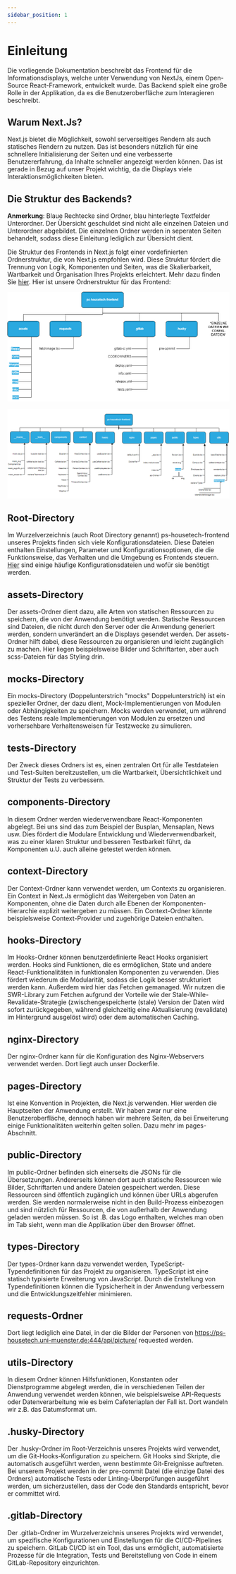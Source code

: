 ```yaml
---
sidebar_position: 1
---
```


# Einleitung

Die vorliegende Dokumentation beschreibt das Frontend für die Informationsdisplays, welche unter Verwendung von NextJs, einem Open-Source React-Framework, entwickelt wurde. Das Backend spielt eine große Rolle in der Applikation, da es die Benutzeroberfläche zum Interagieren beschreibt.

## Warum Next.Js?

Next.js bietet die Möglichkeit, sowohl serverseitiges Rendern als auch statisches Rendern zu nutzen. Das ist besonders nützlich für eine schnellere Initialisierung der Seiten und eine verbesserte Benutzererfahrung, da Inhalte schneller angezeigt werden können. Das ist gerade in Bezug auf unser Projekt wichtig, da die Displays viele Interaktionsmöglichkeiten bieten.

## Die Struktur des Backends?

**Anmerkung**: Blaue Rechtecke sind Ordner, blau hinterlegte Textfelder Unterordner. Der Übersicht geschuldet sind nicht alle einzelnen Dateien und Unterordner abgebildet. Die einzelnen Ordner werden in seperaten Seiten behandelt, sodass diese Einleitung lediglich zur Übersicht dient.

Die Struktur des Frontends in Next.js folgt einer vordefinierten Ordnerstruktur, die von Next.js empfohlen wird. Diese Struktur fördert die Trennung von Logik, Komponenten und Seiten, was die Skalierbarkeit, Wartbarkeit und Organisation Ihres Projekts erleichtert. Mehr dazu finden Sie [hier](https://nextjs.org/docs/getting-started/project-structure). Hier ist unsere Ordnerstruktur für das Frontend:

![Struktur1](./structure1.png)

![Struktur2](./structure2.png)

## Root-Directory

Im Wurzelverzeichnis (auch Root Directory genannt) ps-housetech-frontend unseres Projekts finden sich viele Konfigurationsdateien. Diese Dateien enthalten Einstellungen, Parameter und Konfigurationsoptionen, die die Funktionsweise, das Verhalten und die Umgebung es Frontends steuern. [Hier](/website/docs/frontend/konfigurationsdatei.md) sind einige häufige Konfigurationsdateien und wofür sie benötigt werden.


## assets-Directory

Der assets-Ordner dient dazu, alle Arten von statischen Ressourcen zu speichern, die von der Anwendung benötigt werden. Statische Ressourcen sind Dateien, die nicht durch den Server oder die Anwendung generiert werden, sondern unverändert an die Displays gesendet werden. Der assets-Ordner hilft dabei, diese Ressourcen zu organisieren und leicht zugänglich zu machen. Hier liegen beispielsweise Bilder und Schriftarten, aber auch scss-Dateien für das Styling drin.

## __mocks__-Directory

Ein mocks-Directory (Doppelunterstrich "mocks" Doppelunterstrich) ist ein spezieller Ordner, der dazu dient, Mock-Implementierungen von Modulen oder Abhängigkeiten zu speichern. Mocks werden verwendet, um während des Testens reale Implementierungen von Modulen zu ersetzen und vorhersehbare Verhaltensweisen für Testzwecke zu simulieren.

## __tests__-Directory

Der Zweck dieses Ordners ist es, einen zentralen Ort für alle Testdateien und Test-Suiten bereitzustellen, um die Wartbarkeit, Übersichtlichkeit und Struktur der Tests zu verbessern.

## components-Directory

In diesem Ordner werden wiederverwendbare React-Komponenten abgelegt. Bei uns sind das zum Beispiel der Busplan, Mensaplan, News usw. Dies fördert die Modulare Entwicklung und Wiederverwendbarkeit, was zu einer klaren Struktur und besseren Testbarkeit führt, da Komponenten u.U. auch alleine getestet werden können.

## context-Directory

Der Context-Ordner kann verwendet werden, um Contexts zu organisieren. Ein Context in Next.Js ermöglicht das Weitergeben von Daten an Komponenten, ohne die Daten durch alle Ebenen der Komponenten-Hierarchie explizit weitergeben zu müssen. Ein Context-Ordner könnte beispielsweise Context-Provider und zugehörige Dateien enthalten.

## hooks-Directory

Im Hooks-Ordner können benutzerdefinierte React Hooks organisiert werden. Hooks sind Funktionen, die es ermöglichen, State und andere React-Funktionalitäten in funktionalen Komponenten zu verwenden.
Dies fördert wiederum die Modularität, sodass die Logik besser strukturiert werden kann. Außerdem wird hier das Fetchen gemanaged. Wir nutzen die SWR-Library zum Fetchen aufgrund der Vorteile wie der Stale-While-Revalidate-Strategie (zwischengespeicherte (stale) Version der Daten wird sofort zurückgegeben, während gleichzeitig eine Aktualisierung (revalidate) im Hintergrund ausgelöst wird) oder dem automatischen Caching.

## nginx-Directory

Der nginx-Ordner kann für die Konfiguration des Nginx-Webservers verwendet werden. Dort liegt auch unser Dockerfile.

## pages-Directory

Ist eine Konvention in Projekten, die Next.js verwenden. Hier werden die Hauptseiten der Anwendung erstellt. Wir haben zwar nur eine Benutzeroberfläche, dennoch haben wir mehrere Seiten, da bei Erweiterung einige Funktionalitäten weiterhin gelten sollen. Dazu mehr im pages-Abschnitt.

## public-Directory

Im public-Ordner befinden sich einerseits die JSONs für die Übersetzungen. Andererseits können dort auch statische Ressourcen wie Bilder, Schriftarten und andere Dateien gespeichert werden. Diese Ressourcen sind öffentlich zugänglich und können über URLs abgerufen werden. Sie werden normalerweise nicht in den Build-Prozess einbezogen und sind nützlich für Ressourcen, die von außerhalb der Anwendung geladen werden müssen. So ist .B. das Logo enthalten, welches man oben im Tab sieht, wenn man die Applikation über den Browser öffnet.

## types-Directory

Der types-Ordner kann dazu verwendet werden, TypeScript-Typendefinitionen für das Projekt zu organisieren. TypeScript ist eine statisch typisierte Erweiterung von JavaScript. Durch die Erstellung von Typendefinitionen können die Typsicherheit in der Anwendung verbessern und die Entwicklungszeitfehler minimieren.

## requests-Ordner

Dort liegt lediglich eine Datei, in der die Bilder der Personen von https://ps-housetech.uni-muenster.de:444/api/picture/ requested werden.

## utils-Directory

In diesem Ordner können Hilfsfunktionen, Konstanten oder Dienstprogramme abgelegt werden, die in verschiedenen Teilen der Anwendung verwendet werden können, wie beispielsweise API-Requests oder Datenverarbeitung wie es beim Cafeteriaplan der Fall ist. Dort wandeln wir z.B. das Datumsformat um.

## .husky-Directory

Der .husky-Ordner im Root-Verzeichnis unseres Projekts wird verwendet, um die Git-Hooks-Konfiguration zu speichern. Git Hooks sind Skripte, die automatisch ausgeführt werden, wenn bestimmte Git-Ereignisse auftreten. Bei unserem Projekt werden in der pre-commit Datei (die einzige Datei des Ordners) automatische Tests oder Linting-Überprüfungen ausgeführt werden, um sicherzustellen, dass der Code den Standards entspricht, bevor er committet wird.

## .gitlab-Directory

Der .gitlab-Ordner im Wurzelverzeichnis unseres Projekts wird verwendet, um spezifische Konfigurationen und Einstellungen für die CI/CD-Pipelines zu speichern. GitLab CI/CD ist ein Tool, das uns ermöglicht, automatisierte Prozesse für die Integration, Tests und Bereitstellung von Code in einem GitLab-Repository einzurichten.